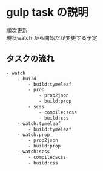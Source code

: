 # gulp task の説明

順次更新<br />
現状watch から開始だが変更する予定

## タスクの流れ

```sh
- watch
	- build
		- build:tymeleaf
		- prop
			- prop2json
			- build:prop
		- scss
			- compile:scss
			- build:css
	- watch:tymeleaf
		- build:tymeleaf
	- watch:prop
		- prop2json
		- build:prop
	- watch:scss
		- compile:scss
		- build:css
```